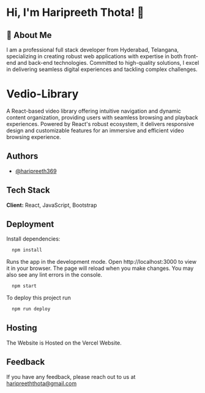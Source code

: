 
# Hi, I'm Haripreeth Thota! 👋


## 🚀 About Me
I am a professional full stack developer from Hyderabad, Telangana, specializing in creating robust web applications with expertise in both front-end and back-end technologies. Committed to high-quality solutions, I excel in delivering seamless digital experiences and tackling complex challenges.


# Vedio-Library

A React-based video library offering intuitive navigation and dynamic content organization, providing users with seamless browsing and playback experiences. Powered by React's robust ecosystem, it delivers responsive design and customizable features for an immersive and efficient video browsing experience.



## Authors

- [@haripreeth369](https://github.com/haripreeth369)


## Tech Stack

**Client:** React, JavaScript, Bootstrap



## Deployment

Install dependencies:

```bash
  npm install
```
Runs the app in the development mode. Open http://localhost:3000 to view it in your browser. The page will reload when you make changes. You may also see any lint errors in the console.

```bash
  npm start
```
To deploy this project run 

```bash
  npm run deploy
```


## Hosting

The Website is Hosted on the Vercel Website.



## Feedback

If you have any feedback, please reach out to us at haripreeththota@gmail.com

